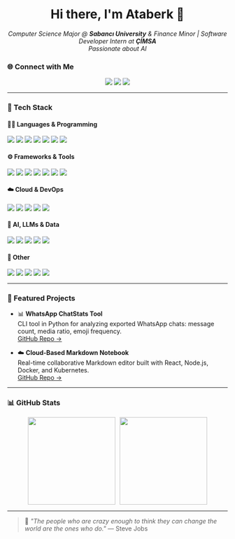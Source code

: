 <h1 align="center">Hi there, I'm Ataberk 👋</h1>
<p align="center">
  <em>Computer Science Major @ <strong>Sabancı University</strong> & Finance Minor | Software Developer Intern at <strong>ÇİMSA</strong></em><br/>
  <em>Passionate about AI</em>
</p>

### 🌐 Connect with Me

<p align="center">
  <a href="https://www.linkedin.com/in/ataberkcemunal/"><img src="https://img.shields.io/badge/LinkedIn-blue?style=flat&logo=linkedin&logoColor=white"/></a>
  <a href="mailto:unalataberkcem@gmail.com"><img src="https://img.shields.io/badge/Gmail-red?style=flat&logo=gmail&logoColor=white"/></a>
  <a href="https://github.com/ataberkcemunal"><img src="https://img.shields.io/badge/GitHub-black?style=flat&logo=github&logoColor=white"/></a>
</p>

---

### 🔧 Tech Stack

#### 👨‍💻 Languages & Programming
<p align="left">
  <img src="https://img.shields.io/badge/Python-3776AB?style=flat&logo=python&logoColor=white"/>
  <img src="https://img.shields.io/badge/Java-ED8B00?style=flat&logo=java&logoColor=white"/>
  <img src="https://img.shields.io/badge/C++-00599C?style=flat&logo=c%2B%2B&logoColor=white"/>
  <img src="https://img.shields.io/badge/C%23-239120?style=flat&logo=c-sharp&logoColor=white"/>
  <img src="https://img.shields.io/badge/SQL-003B57?style=flat&logo=postgresql&logoColor=white"/>
  <img src="https://img.shields.io/badge/MongoDB-4EA94B?style=flat&logo=mongodb&logoColor=white"/>
  <img src="https://img.shields.io/badge/JavaScript-F7DF1E?style=flat&logo=javascript&logoColor=black"/>
</p>

#### ⚙️ Frameworks & Tools
<p align="left">
  <img src="https://img.shields.io/badge/React-61DAFB?style=flat&logo=react&logoColor=black"/>
  <img src="https://img.shields.io/badge/Node.js-339933?style=flat&logo=nodedotjs&logoColor=white"/>
  <img src="https://img.shields.io/badge/Express-000000?style=flat&logo=express&logoColor=white"/>
  <img src="https://img.shields.io/badge/Android%20Studio-3DDC84?style=flat&logo=androidstudio&logoColor=white"/>
  <img src="https://img.shields.io/badge/XAMPP-FB7A24?style=flat&logo=xampp&logoColor=white"/>
  <img src="https://img.shields.io/badge/VirtualBox-183A61?style=flat&logo=virtualbox&logoColor=white"/>
  <img src="https://img.shields.io/badge/PICSimLab-00599C?style=flat&logo=codeforces&logoColor=white"/>
</p>

#### ☁️ Cloud & DevOps
<p align="left">
  <img src="https://img.shields.io/badge/Azure-0078D4?style=flat&logo=microsoftazure&logoColor=white"/>
  <img src="https://img.shields.io/badge/Google%20Cloud-4285F4?style=flat&logo=googlecloud&logoColor=white"/>
  <img src="https://img.shields.io/badge/Oracle%20Cloud-F80000?style=flat&logo=oracle&logoColor=white"/>
  <img src="https://img.shields.io/badge/Docker-2496ED?style=flat&logo=docker&logoColor=white"/>
  <img src="https://img.shields.io/badge/Kubernetes-326CE5?style=flat&logo=kubernetes&logoColor=white"/>
</p>

#### 🤖 AI, LLMs & Data
<p align="left">
  <img src="https://img.shields.io/badge/LangGraph-4B32C3?style=flat&logo=apacheairflow&logoColor=white"/>
  <img src="https://img.shields.io/badge/LangChain-000000?style=flat&logo=langchain&logoColor=white"/>
  <img src="https://img.shields.io/badge/Ollama-000000?style=flat&logo=ai&logoColor=white"/>
  <img src="https://img.shields.io/badge/Pydantic-0E76A8?style=flat&logo=json&logoColor=white"/>
  <img src="https://img.shields.io/badge/YOLOv7-FF004F?style=flat&logo=opencv&logoColor=white"/>
</p>

#### 🧾 Other
<p align="left">
  <img src="https://img.shields.io/badge/Microsoft%20Office-D83B01?style=flat&logo=microsoftoffice&logoColor=white"/>
  <img src="https://img.shields.io/badge/Adobe%20Illustrator-FF9A00?style=flat&logo=adobeillustrator&logoColor=white"/>
  <img src="https://img.shields.io/badge/JIRA-0052CC?style=flat&logo=jira&logoColor=white"/>
  <img src="https://img.shields.io/badge/Confluence-172B4D?style=flat&logo=confluence&logoColor=white"/>
  <img src="https://img.shields.io/badge/Git-F05032?style=flat&logo=git&logoColor=white"/>
</p>

---

### 🧠 Featured Projects

- 📊 **WhatsApp ChatStats Tool**  
  CLI tool in Python for analyzing exported WhatsApp chats: message count, media ratio, emoji frequency.  
  [GitHub Repo →](https://github.com/ataberkcemunal/ChatStatsForWhatsApp)

- ☁️ **Cloud-Based Markdown Notebook**  
  Real-time collaborative Markdown editor built with React, Node.js, Docker, and Kubernetes.  
  [GitHub Repo →](https://github.com/ataberkcemunal/CloudComputingProject)

---

### 📊 GitHub Stats

<div align="center" style="display: flex; flex-wrap: wrap; justify-content: center; gap: 10px;">
  <img src="https://github-readme-stats.vercel.app/api?username=ataberkcemunal&show_icons=true&theme=radical" height="200"/>
  <img src="https://github-readme-stats.vercel.app/api/top-langs/?username=ataberkcemunal&layout=compact&theme=radical" height="200"/>
</div>

---

> 📌 *"The people who are crazy enough to think they can change the world are the ones who do."* — Steve Jobs
